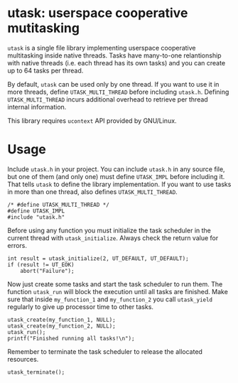 utask: userspace cooperative mutitasking
========================================

`utask` is a single file library implementing userspace cooperative multitasking inside native threads. Tasks have many-to-one relantionship with native threads (i.e. each thread has its own tasks) and you can create up to 64 tasks per thread.

By default, `utask` can be used only by one thread. If you want to use it in more threads, define `UTASK_MULTI_THREAD` before including `utask.h`. Defining `UTASK_MULTI_THREAD` incurs additional overhead to retrieve per thread internal information.

This library requires `ucontext` API provided by GNU/Linux.

# Usage

Include `utask.h` in your project. You can include `utask.h` in any source file, but one of them (and only one) must define `UTASK_IMPL` before including it. That tells `utask` to define the library implementation. If you want to use tasks in more than one thread, also defines `UTASK_MULTI_THREAD`.

```
/* #define UTASK_MULTI_THREAD */
#define UTASK_IMPL
#include "utask.h"
```

Before using any function you must initialize the task scheduler in the current thread with `utask_initialize`. Always check the return value for errors.

```
int result = utask_initialize(2, UT_DEFAULT, UT_DEFAULT);
if (result != UT_EOK)
    abort("Failure");
```

Now just create some tasks and start the task scheduler to run them. The function `utask_run` will block the execution until all tasks are finished. Make sure that inside `my_function_1` and `my_function_2` you call `utask_yield` regularly to give up processor time to other tasks.

```
utask_create(my_function_1, NULL);
utask_create(my_function_2, NULL);
utask_run();
printf("Finished running all tasks!\n");
```

Remember to terminate the task scheduler to release the allocated resources.

```
utask_terminate();
```
